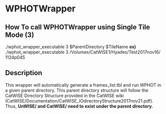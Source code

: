 # WPHOTWrapper

## How To call WPHOTWrapper using Single Tile Mode (3)
  ./wphot_wrapper_executable 3 $ParentDirectory $TileName
  **ex)** ./wphot_wrapper_executable 3 /Volumes/CatWISE1/Hyades/Test2017nov16/ 1124p045

## Description
  This wrapper will automatically generate a frames_list.tbl and run WPHOT in a given parent directory. This parent directory structure will follow the CatWISE Directory Structure provided in the CatWISE wiki (CatWISE/Documentation/CatWISE_IOdirectoryStructure2017nov21.pdf). Thus, **UnWISE/ and CatWISE/ need to exist under the parent directory.**
